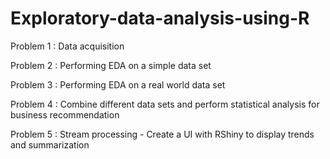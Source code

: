 # Exploratory-data-analysis-using-R


Problem 1 : Data acquisition 

Problem 2 : Performing EDA on a simple data set

Problem 3 : Performing EDA on a real world data set

Problem 4 : Combine different data sets and perform statistical analysis for business recommendation

Problem 5 : Stream processing 
            - Create a UI with RShiny to display trends and summarization
